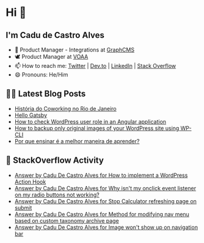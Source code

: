 # Hi 👋

## I'm Cadu de Castro Alves

- 🚀  Product Manager - Integrations at [GraphCMS](https://graphcms.com)
- 🕊️  Product Manager at [VOAA](https://voaa.me)
- 📫 How to reach me: [Twitter](https://twitter.com/castroalves) | [Dev.to](https://dev.to/castroalves) | [LinkedIn](https://linkedin.com/in/cadudecastroalves) | [Stack Overflow](https://stackoverflow.com/users/3842526/cadu-de-castro-alves)
- 😄 Pronouns: He/Him

## ✍🏼 Latest Blog Posts
<!-- BLOG-POST-LIST:START -->
- [História do Coworking no Rio de Janeiro](https://medium.com/@castroalves/hist%C3%B3ria-do-coworking-no-rio-de-janeiro-83531f2158ec?source=rss-6bc8c8d65704------2)
- [Hello Gatsby](https://castroalves.dev/hello-gatsby)
- [How to check WordPress user role in an Angular application](https://castroalves.dev/how-to-check-word-press-user-role-in-an-angular-application)
- [How to backup only original images of your WordPress site using WP-CLI](https://castroalves.dev/how-to-backup-only-original-images-of-your-word-press-site-using-wp-cli)
- [Por que ensinar é a melhor maneira de aprender?](https://medium.com/@castroalves/por-que-ensinar-%C3%A9-a-melhor-maneira-de-aprender-ba81e4196d45?source=rss-6bc8c8d65704------2)
<!-- BLOG-POST-LIST:END -->

## 💬 StackOverflow Activity
<!-- STACKOVERFLOW:START -->
- [Answer by Cadu De Castro Alves for How to implement a WordPress Action Hook](https://stackoverflow.com/questions/61638829/how-to-implement-a-wordpress-action-hook/61640060#61640060)
- [Answer by Cadu De Castro Alves for Why isn't my onclick event listener on my radio buttons not working?](https://stackoverflow.com/questions/61639603/why-isnt-my-onclick-event-listener-on-my-radio-buttons-not-working/61639887#61639887)
- [Answer by Cadu De Castro Alves for Stop Calculator refreshing page on submit](https://stackoverflow.com/questions/61269149/stop-calculator-refreshing-page-on-submit/61270260#61270260)
- [Answer by Cadu De Castro Alves for Method for modifying nav menu based on custom taxonomy archive page](https://stackoverflow.com/questions/61254470/method-for-modifying-nav-menu-based-on-custom-taxonomy-archive-page/61255052#61255052)
- [Answer by Cadu De Castro Alves for Image won't show up on navigation bar](https://stackoverflow.com/questions/61235614/image-wont-show-up-on-navigation-bar/61235715#61235715)
<!-- STACKOVERFLOW:END -->
